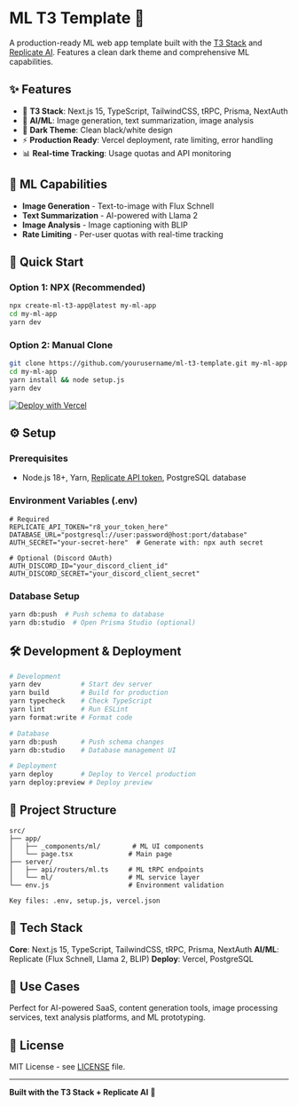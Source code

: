 # ML T3 Template 🤖

A production-ready ML web app template built with the [T3 Stack](https://create.t3.gg/) and [Replicate AI](https://replicate.com). Features a clean dark theme and comprehensive ML capabilities.

## ✨ Features

- 🚀 **T3 Stack**: Next.js 15, TypeScript, TailwindCSS, tRPC, Prisma, NextAuth
- 🤖 **AI/ML**: Image generation, text summarization, image analysis
- 🎨 **Dark Theme**: Clean black/white design
- ⚡ **Production Ready**: Vercel deployment, rate limiting, error handling
- 📊 **Real-time Tracking**: Usage quotas and API monitoring

## 🤖 ML Capabilities

- **Image Generation** - Text-to-image with Flux Schnell
- **Text Summarization** - AI-powered with Llama 2
- **Image Analysis** - Image captioning with BLIP
- **Rate Limiting** - Per-user quotas with real-time tracking

## 🚀 Quick Start

### Option 1: NPX (Recommended)
```bash
npx create-ml-t3-app@latest my-ml-app
cd my-ml-app
yarn dev
```

### Option 2: Manual Clone
```bash
git clone https://github.com/yourusername/ml-t3-template.git my-ml-app
cd my-ml-app
yarn install && node setup.js
yarn dev
```

[![Deploy with Vercel](https://vercel.com/button)](https://vercel.com/new/clone?repository-url=https://github.com/yourusername/ml-t3-template&env=REPLICATE_API_TOKEN,DATABASE_URL,AUTH_SECRET)

## ⚙️ Setup

### Prerequisites
- Node.js 18+, Yarn, [Replicate API token](https://replicate.com/account/api-tokens), PostgreSQL database

### Environment Variables (.env)
```env
# Required
REPLICATE_API_TOKEN="r8_your_token_here"
DATABASE_URL="postgresql://user:password@host:port/database"
AUTH_SECRET="your-secret-here"  # Generate with: npx auth secret

# Optional (Discord OAuth)
AUTH_DISCORD_ID="your_discord_client_id"
AUTH_DISCORD_SECRET="your_discord_client_secret"
```

### Database Setup
```bash
yarn db:push  # Push schema to database
yarn db:studio  # Open Prisma Studio (optional)
```

## 🛠️ Development & Deployment

```bash
# Development
yarn dev          # Start dev server
yarn build        # Build for production
yarn typecheck    # Check TypeScript
yarn lint         # Run ESLint
yarn format:write # Format code

# Database
yarn db:push      # Push schema changes
yarn db:studio    # Database management UI

# Deployment
yarn deploy       # Deploy to Vercel production
yarn deploy:preview # Deploy preview
```

## 📁 Project Structure

```
src/
├── app/
│   ├── _components/ml/        # ML UI components
│   └── page.tsx              # Main page
├── server/
│   ├── api/routers/ml.ts     # ML tRPC endpoints
│   └── ml/                   # ML service layer
└── env.js                    # Environment validation

Key files: .env, setup.js, vercel.json
```

## 🔧 Tech Stack

**Core**: Next.js 15, TypeScript, TailwindCSS, tRPC, Prisma, NextAuth
**AI/ML**: Replicate (Flux Schnell, Llama 2, BLIP)
**Deploy**: Vercel, PostgreSQL

## 🎯 Use Cases

Perfect for AI-powered SaaS, content generation tools, image processing services, text analysis platforms, and ML prototyping.

## 📄 License

MIT License - see [LICENSE](LICENSE) file.

---

**Built with the T3 Stack + Replicate AI** 🤖

